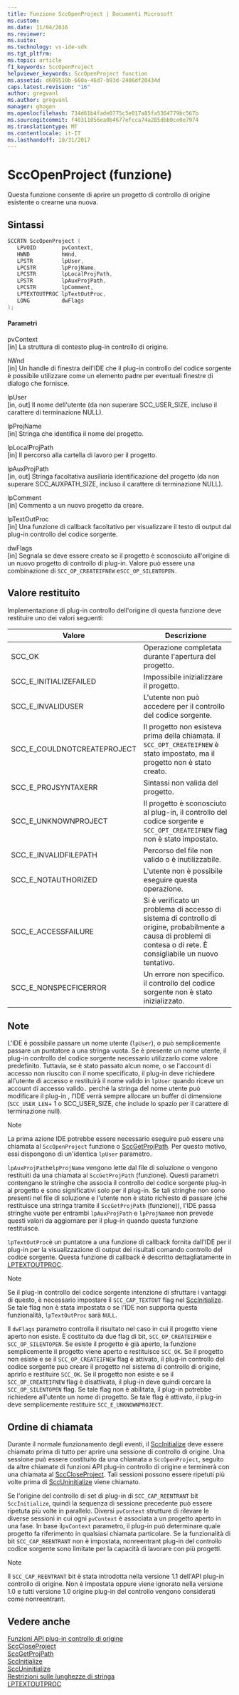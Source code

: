 ```yaml
---
title: Funzione SccOpenProject | Documenti Microsoft
ms.custom: 
ms.date: 11/04/2016
ms.reviewer: 
ms.suite: 
ms.technology: vs-ide-sdk
ms.tgt_pltfrm: 
ms.topic: article
f1_keywords: SccOpenProject
helpviewer_keywords: SccOpenProject function
ms.assetid: d609510b-660a-46d7-b93d-2406df20434d
caps.latest.revision: "16"
author: gregvanl
ms.author: gregvanl
manager: ghogen
ms.openlocfilehash: 734d61b4fade0775c5e017a85fa5364779bc567b
ms.sourcegitcommit: f40311056ea0b4677efcca74a285dbb0ce0e7974
ms.translationtype: MT
ms.contentlocale: it-IT
ms.lasthandoff: 10/31/2017
---
```

# <a name="sccopenproject-function"></a>SccOpenProject (funzione)
Questa funzione consente di aprire un progetto di controllo di origine esistente o crearne una nuova.  
  
## <a name="syntax"></a>Sintassi  
  
```cpp  
SCCRTN SccOpenProject (  
   LPVOID        pvContext,  
   HWND          hWnd,  
   LPSTR         lpUser,  
   LPCSTR        lpProjName,  
   LPCSTR        lpLocalProjPath,  
   LPSTR         lpAuxProjPath,  
   LPCSTR        lpComment,  
   LPTEXTOUTPROC lpTextOutProc,  
   LONG          dwFlags  
);  
```  
  
#### <a name="parameters"></a>Parametri  
 pvContext  
 [in] La struttura di contesto plug-in controllo di origine.  
  
 hWnd  
 [in] Un handle di finestra dell'IDE che il plug-in controllo del codice sorgente è possibile utilizzare come un elemento padre per eventuali finestre di dialogo che fornisce.  
  
 lpUser  
 [in, out] Il nome dell'utente (da non superare SCC_USER_SIZE, incluso il carattere di terminazione NULL).  
  
 lpProjName  
 [in] Stringa che identifica il nome del progetto.  
  
 lpLocalProjPath  
 [in] Il percorso alla cartella di lavoro per il progetto.  
  
 lpAuxProjPath  
 [in, out] Stringa facoltativa ausiliaria identificazione del progetto (da non superare SCC_AUXPATH_SIZE, incluso il carattere di terminazione NULL).  
  
 lpComment  
 [in] Commento a un nuovo progetto da creare.  
  
 lpTextOutProc  
 [in] Una funzione di callback facoltativo per visualizzare il testo di output dal plug-in controllo del codice sorgente.  
  
 dwFlags  
 [in] Segnala se deve essere creato se il progetto è sconosciuto all'origine di un nuovo progetto di controllo di plug-in. Valore può essere una combinazione di `SCC_OP_CREATEIFNEW` e`SCC_OP_SILENTOPEN.`  
  
## <a name="return-value"></a>Valore restituito  
 Implementazione di plug-in controllo dell'origine di questa funzione deve restituire uno dei valori seguenti:  
  
|Valore|Descrizione|  
|-----------|-----------------|  
|SCC_OK|Operazione completata durante l'apertura del progetto.|  
|SCC_E_INITIALIZEFAILED|Impossibile inizializzare il progetto.|  
|SCC_E_INVALIDUSER|L'utente non può accedere per il controllo del codice sorgente.|  
|SCC_E_COULDNOTCREATEPROJECT|Il progetto non esisteva prima della chiamata.  il `SCC_OPT_CREATEIFNEW` è stato impostato, ma il progetto non è stato creato.|  
|SCC_E_PROJSYNTAXERR|Sintassi non valida del progetto.|  
|SCC_E_UNKNOWNPROJECT|Il progetto è sconosciuto al plug-in, il controllo del codice sorgente e `SCC_OPT_CREATEIFNEW` flag non è stato impostato.|  
|SCC_E_INVALIDFILEPATH|Percorso del file non valido o è inutilizzabile.|  
|SCC_E_NOTAUTHORIZED|L'utente non è possibile eseguire questa operazione.|  
|SCC_E_ACCESSFAILURE|Si è verificato un problema di accesso di sistema di controllo di origine, probabilmente a causa di problemi di contesa o di rete. È consigliabile un nuovo tentativo.|  
|SCC_E_NONSPECFICERROR|Un errore non specifico. il controllo del codice sorgente non è stato inizializzato.|  
  
## <a name="remarks"></a>Note  
 L'IDE è possibile passare un nome utente (`lpUser`), o può semplicemente passare un puntatore a una stringa vuota. Se è presente un nome utente, il plug-in controllo del codice sorgente necessario utilizzarlo come valore predefinito. Tuttavia, se è stato passato alcun nome, o se l'account di accesso non riuscito con il nome specificato, il plug-in deve richiedere all'utente di accesso e restituirà il nome valido in `lpUser` quando riceve un account di accesso valido`.` perché la stringa del nome utente può modificare il plug-in , l'IDE verrà sempre allocare un buffer di dimensione (`SCC_USER_LEN`+ 1 o SCC_USER_SIZE, che include lo spazio per il carattere di terminazione null).  
  
> [!NOTE]
>  La prima azione IDE potrebbe essere necessario eseguire può essere una chiamata al `SccOpenProject` funzione o [SccGetProjPath](../extensibility/sccgetprojpath-function.md). Per questo motivo, essi dispongono di un'identica `lpUser` parametro.  
  
 `lpAuxProjPath`e`lpProjName` vengono lette dal file di soluzione o vengono restituiti da una chiamata al `SccGetProjPath` (funzione). Questi parametri contengano le stringhe che associa il controllo del codice sorgente plug-in al progetto e sono significativi solo per il plug-in. Se tali stringhe non sono presenti nel file di soluzione e l'utente non è stato richiesto di passare (che restituisce una stringa tramite il `SccGetProjPath` (funzione)), l'IDE passa stringhe vuote per entrambi `lpAuxProjPath` e `lpProjName`e non prevede questi valori da aggiornare per il plug-in quando questa funzione restituisce.  
  
 `lpTextOutProc`è un puntatore a una funzione di callback fornita dall'IDE per il plug-in per la visualizzazione di output dei risultati comando controllo del codice sorgente. Questa funzione di callback è descritto dettagliatamente in [LPTEXTOUTPROC](../extensibility/lptextoutproc.md).  
  
> [!NOTE]
>  Se il plug-in controllo del codice sorgente intenzione di sfruttare i vantaggi di questo, è necessario impostare il `SCC_CAP_TEXTOUT` flag nel [SccInitialize](../extensibility/sccinitialize-function.md). Se tale flag non è stata impostata o se l'IDE non supporta questa funzionalità, `lpTextOutProc` sarà `NULL`.  
  
 Il `dwFlags` parametro controlla il risultato nel caso in cui il progetto viene aperto non esiste. È costituito da due flag di bit, `SCC_OP_CREATEIFNEW` e `SCC_OP_SILENTOPEN`. Se esiste il progetto è già aperto, la funzione semplicemente il progetto viene aperto e restituisce `SCC_OK`. Se il progetto non esiste e se il `SCC_OP_CREATEIFNEW` flag è attivato, il plug-in controllo del codice sorgente può creare il progetto nel sistema di controllo di origine, aprirlo e restituire `SCC_OK`. Se il progetto non esiste e se il `SCC_OP_CREATEIFNEW` flag è disattivata, il plug-in deve quindi cercare la `SCC_OP_SILENTOPEN` flag. Se tale flag non è abilitata, il plug-in potrebbe richiedere all'utente un nome di progetto. Se tale flag è attivato, il plug-in deve semplicemente restituire `SCC_E_UNKNOWNPROJECT`.  
  
## <a name="calling-order"></a>Ordine di chiamata  
 Durante il normale funzionamento degli eventi, il [SccInitialize](../extensibility/sccinitialize-function.md) deve essere chiamato prima di tutto per aprire una sessione di controllo di origine. Una sessione può essere costituito da una chiamata a `SccOpenProject`, seguito da altre chiamate di funzioni API plug-in controllo di origine e terminerà con una chiamata al [SccCloseProject](../extensibility/scccloseproject-function.md). Tali sessioni possono essere ripetuti più volte prima di [SccUninitialize](../extensibility/sccuninitialize-function.md) viene chiamato.  
  
 Se l'origine del controllo di set di plug-in di `SCC_CAP_REENTRANT` bit `SccInitialize`, quindi la sequenza di sessione precedente può essere ripetuta più volte in parallelo. Diversi `pvContext` strutture di rilevare le diverse sessioni in cui ogni `pvContext` è associata a un progetto aperto in una fase. In base il`pvContext` parametro, il plug-in può determinare quale progetto fa riferimento in qualsiasi chiamata particolare. Se la funzionalità di bit `SCC_CAP_REENTRANT` non è impostata, nonreentrant plug-in del controllo codice sorgente sono limitate per la capacità di lavorare con più progetti.  
  
> [!NOTE]
>  Il `SCC_CAP_REENTRANT` bit è stata introdotta nella versione 1.1 dell'API plug-in controllo di origine. Non è impostata oppure viene ignorato nella versione 1.0 e tutti versione 1.0 origine plug-in del controllo vengono considerati come nonreentrant.  
  
## <a name="see-also"></a>Vedere anche  
 [Funzioni API plug-in controllo di origine](../extensibility/source-control-plug-in-api-functions.md)   
 [SccCloseProject](../extensibility/scccloseproject-function.md)   
 [SccGetProjPath](../extensibility/sccgetprojpath-function.md)   
 [SccInitialize](../extensibility/sccinitialize-function.md)   
 [SccUninitialize](../extensibility/sccuninitialize-function.md)   
 [Restrizioni sulle lunghezze di stringa](../extensibility/restrictions-on-string-lengths.md)   
 [LPTEXTOUTPROC](../extensibility/lptextoutproc.md)